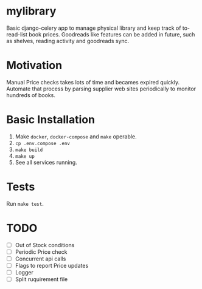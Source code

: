 # mylibrary
Basic django-celery app to manage physical library and keep track of to-read-list book prices. Goodreads like features can be added in future, such as shelves, reading activity and goodreads sync.

# Motivation
Manual Price checks takes lots of time and becames expired quickly. Automate that process by parsing supplier web sites periodically to monitor hundreds of books.

# Basic Installation
1. Make `docker`, `docker-compose` and `make` operable.
2. `cp .env.compose .env`
3. `make build`
4. `make up`
5. See all services running.

# Tests
Run `make test`.

# TODO
- [ ] Out of Stock conditions
- [ ] Periodic Price check
- [ ] Concurrent api calls
- [ ] Flags to report Price updates
- [ ] Logger
- [ ] Split ruquirement file
